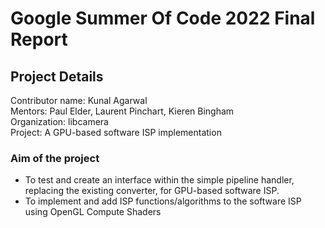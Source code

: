 # Google Summer Of Code 2022 Final Report

## Project Details

Contributor name: Kunal Agarwal   
Mentors: Paul Elder, Laurent Pinchart, Kieren Bingham  
Organization: libcamera   
Project: A GPU-based software ISP implementation

### Aim of the project

- To test and create an interface within the simple pipeline handler, replacing the existing converter, for GPU-based software ISP.
- To implement and add ISP functions/algorithms to the software ISP using OpenGL Compute Shaders
